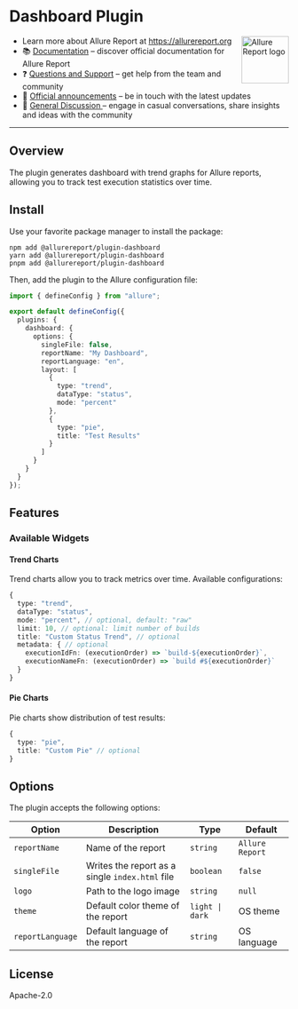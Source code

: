 # Dashboard Plugin

[<img src="https://allurereport.org/public/img/allure-report.svg" height="85px" alt="Allure Report logo" align="right" />](https://allurereport.org "Allure Report")

- Learn more about Allure Report at https://allurereport.org
- 📚 [Documentation](https://allurereport.org/docs/) – discover official documentation for Allure Report
- ❓ [Questions and Support](https://github.com/orgs/allure-framework/discussions/categories/questions-support) – get help from the team and community
- 📢 [Official announcements](https://github.com/orgs/allure-framework/discussions/categories/announcements) – be in touch with the latest updates
- 💬 [General Discussion ](https://github.com/orgs/allure-framework/discussions/categories/general-discussion) – engage in casual conversations, share insights and ideas with the community

---

## Overview

The plugin generates dashboard with trend graphs for Allure reports, allowing you to track test execution statistics over time.

## Install

Use your favorite package manager to install the package:

```shell
npm add @allurereport/plugin-dashboard
yarn add @allurereport/plugin-dashboard
pnpm add @allurereport/plugin-dashboard
```

Then, add the plugin to the Allure configuration file:

```typescript
import { defineConfig } from "allure";

export default defineConfig({
  plugins: {
    dashboard: {
      options: {
        singleFile: false,
        reportName: "My Dashboard",
        reportLanguage: "en",
        layout: [
          {
            type: "trend",
            dataType: "status",
            mode: "percent"
          },
          {
            type: "pie",
            title: "Test Results"
          }
        ]
      }
    }
  }
});
```

## Features

### Available Widgets

#### Trend Charts

Trend charts allow you to track metrics over time. Available configurations:

```typescript
{
  type: "trend",
  dataType: "status",
  mode: "percent", // optional, default: "raw"
  limit: 10, // optional: limit number of builds
  title: "Custom Status Trend", // optional
  metadata: { // optional
    executionIdFn: (executionOrder) => `build-${executionOrder}`,
    executionNameFn: (executionOrder) => `build #${executionOrder}`
  }
}
```

#### Pie Charts

Pie charts show distribution of test results:

```typescript
{
  type: "pie",
  title: "Custom Pie" // optional
}
```

## Options

The plugin accepts the following options:

| Option           | Description                                     | Type                                                         | Default         |
|------------------|-------------------------------------------------|--------------------------------------------------------------|-----------------|
| `reportName`     | Name of the report                              | `string`                                                     | `Allure Report` |
| `singleFile`     | Writes the report as a single `index.html` file | `boolean`                                                    | `false`         |
| `logo`           | Path to the logo image                          | `string`                                                     | `null`          |
| `theme`          | Default color theme of the report               | `light \| dark`                                              | OS theme        |
| `reportLanguage` | Default language of the report                  | `string`                                                     | OS language     |

## License

Apache-2.0 
